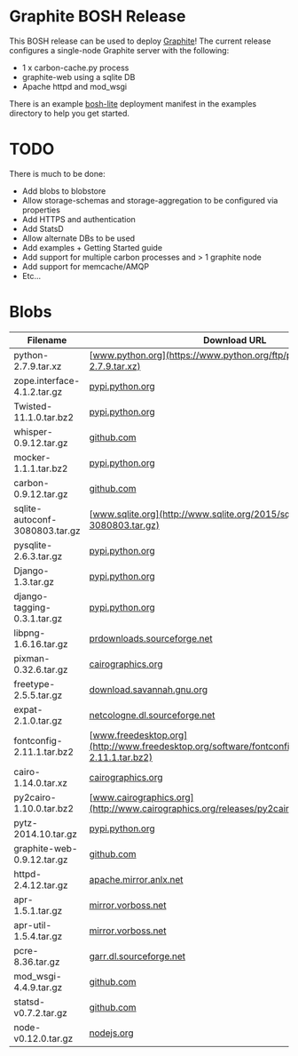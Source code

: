 # Graphite BOSH Release

This BOSH release can be used to deploy [Graphite](http://graphite.readthedocs.org/en/0.9.12/overview.html)! The current release configures a single-node Graphite server with the following:

* 1 x carbon-cache.py process
* graphite-web using a sqlite DB
* Apache httpd and mod_wsgi

There is an example [bosh-lite](https://github.com/cloudfoundry/bosh-lite) deployment manifest in the examples directory to help you get started.

# TODO

There is much to be done:

* Add blobs to blobstore
* Allow storage-schemas and storage-aggregation to be configured via properties
* Add HTTPS and authentication
* Add StatsD
* Allow alternate DBs to be used
* Add examples + Getting Started guide
* Add support for multiple carbon processes and > 1 graphite node
* Add support for memcache/AMQP
* Etc...

# Blobs

| Filename | Download URL | MD5 |
| -------- | ------------ | --- |
| python-2.7.9.tar.xz | [www.python.org](https://www.python.org/ftp/python/2.7.9/Python-2.7.9.tar.xz) | 38d530f7efc373d64a8fb1637e3baaa7 |
| zope.interface-4.1.2.tar.gz | [pypi.python.org](https://pypi.python.org/packages/source/z/zope.interface/zope.interface-4.1.2.tar.gz) | 04298faeaa70b4f3b23fa2ae8987262c |
| Twisted-11.1.0.tar.bz2 | [pypi.python.org](https://pypi.python.org/packages/source/T/Twisted/Twisted-11.1.0.tar.bz2) | 972f3497e6e19318c741bf2900ffe31c |
| whisper-0.9.12.tar.gz | [github.com](https://github.com/graphite-project/whisper/archive/0.9.12.tar.gz) | fcaa34d128d13278ba1b8e23443e0871 |
| mocker-1.1.1.tar.bz2 | [pypi.python.org](https://pypi.python.org/packages/source/m/mocker/mocker-1.1.1.tar.bz2) | 0bd9f83268e16aef2130fa89e2a4839f |
| carbon-0.9.12.tar.gz | [github.com](https://github.com/graphite-project/carbon/archive/0.9.12.tar.gz) | 674c7376be70b07a90eecf013dad6600 |
| sqlite-autoconf-3080803.tar.gz | [www.sqlite.org](http://www.sqlite.org/2015/sqlite-autoconf-3080803.tar.gz) | 51272e875879ee893e51070b07c33888 |
| pysqlite-2.6.3.tar.gz | [pypi.python.org](https://pypi.python.org/packages/source/p/pysqlite/pysqlite-2.6.3.tar.gz) | 7ff1cedee74646b50117acff87aa1cfa |
| Django-1.3.tar.gz | [pypi.python.org](https://pypi.python.org/packages/source/D/Django/Django-1.3.tar.gz) | 1b8f76e91c27564708649671f329551f |
| django-tagging-0.3.1.tar.gz | [pypi.python.org](https://pypi.python.org/packages/source/d/django-tagging/django-tagging-0.3.1.tar.gz) | a0855f2b044db15f3f8a025fa1016ddf |
| libpng-1.6.16.tar.gz | [prdownloads.sourceforge.net](http://prdownloads.sourceforge.net/libpng/libpng-1.6.16.tar.gz?download) | 1a4ad377919ab15b54f6cb6a3ae2622d |
| pixman-0.32.6.tar.gz | [cairographics.org](http://cairographics.org/releases/pixman-0.32.6.tar.gz) | 3a30859719a41bd0f5cccffbfefdd4c2 |
| freetype-2.5.5.tar.gz | [download.savannah.gnu.org](http://download.savannah.gnu.org/releases/freetype/freetype-2.5.5.tar.gz) | 7448edfbd40c7aa5088684b0a3edb2b8 |
| expat-2.1.0.tar.gz | [netcologne.dl.sourceforge.net](http://netcologne.dl.sourceforge.net/project/expat/expat/2.1.0/expat-2.1.0.tar.gz) | dd7dab7a5fea97d2a6a43f511449b7cd |
| fontconfig-2.11.1.tar.bz2 | [www.freedesktop.org](http://www.freedesktop.org/software/fontconfig/release/fontconfig-2.11.1.tar.bz2) | 824d000eb737af6e16c826dd3b2d6c90 |
| cairo-1.14.0.tar.xz | [cairographics.org](http://cairographics.org/releases/cairo-1.14.0.tar.xz) | fc3a5edeba703f906f2241b394f0cced |
| py2cairo-1.10.0.tar.bz2 | [www.cairographics.org](http://www.cairographics.org/releases/py2cairo-1.10.0.tar.bz2) | 20337132c4ab06c1146ad384d55372c5 |
| pytz-2014.10.tar.gz | [pypi.python.org](https://pypi.python.org/packages/source/p/pytz/pytz-2014.10.tar.gz) | eb1cb941a20c5b751352c52486aa1dd7 |
| graphite-web-0.9.12.tar.gz | [github.com](https://github.com/graphite-project/graphite-web/archive/0.9.12.tar.gz) | c09f19fc0076cbadec64039f161bafc0 |
| httpd-2.4.12.tar.gz | [apache.mirror.anlx.net](http://apache.mirror.anlx.net//httpd/httpd-2.4.12.tar.gz) | ec8676a7fe62433883868b8341da6734 |
| apr-1.5.1.tar.gz | [mirror.vorboss.net](http://mirror.vorboss.net/apache//apr/apr-1.5.1.tar.gz) | d3538d67e6455f48cc935d8f0a50a1c3 |
| apr-util-1.5.4.tar.gz | [mirror.vorboss.net](http://mirror.vorboss.net/apache//apr/apr-util-1.5.4.tar.gz) | 866825c04da827c6e5f53daff5569f42 |
| pcre-8.36.tar.gz | [garr.dl.sourceforge.net](http://garr.dl.sourceforge.net/project/pcre/pcre/8.36/pcre-8.36.tar.gz) | ff7b4bb14e355f04885cf18ff4125c98 |
| mod_wsgi-4.4.9.tar.gz | [github.com](https://github.com/GrahamDumpleton/mod_wsgi/archive/4.4.9.tar.gz) | afc9e65587cab4aab3b2fa8b8c41ceae |
| statsd-v0.7.2.tar.gz | [github.com](https://github.com/etsy/statsd/archive/v0.7.2.tar.gz) | fd7e4bec91ce8c765f9a88b81cbf96bb |
| node-v0.12.0.tar.gz | [nodejs.org](http://nodejs.org/dist/v0.12.0/node-v0.12.0.tar.gz) | 62c8d9c74c8f68193f60e4cba020eb48 |

